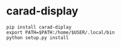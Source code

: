 # carad-display

```
pip install carad-diplay
export PATH=$PATH:/home/$USER/.local/bin
python setup.py install
```
